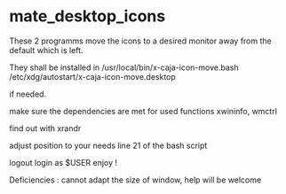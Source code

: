 # mate_desktop_icons
These 2 programms move the icons to a desired monitor away from the default which is left. 

They shall be installed in
/usr/local/bin/x-caja-icon-move.bash
/etc/xdg/autostart/x-caja-icon-move.desktop 

if needed.

make sure the dependencies are met for used functions xwininfo, wmctrl

find out with xrandr

adjust position to your needs line 21 of the bash script

logout login as $USER
enjoy !

Deficiencies : cannot adapt the size of window, help will be welcome
